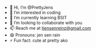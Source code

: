 - 👋 Hi, I’m @PrettyJens
- 👀 I’m interested in coding
- 🌱 I’m currently learning BSIT
- 💞️ I’m looking to collaborate with you
- 📫 Reach me at tjensenreinz@gmail.com
- 😄 Pronouns: jen sen rain
- ⚡ Fun fact: cute at pretty ako

<!---
PrettyJens/PrettyJens is a ✨ special ✨ repository because its `README.md` (this file) appears on your GitHub profile.
You can click the Preview link to take a look at your changes.
--->

